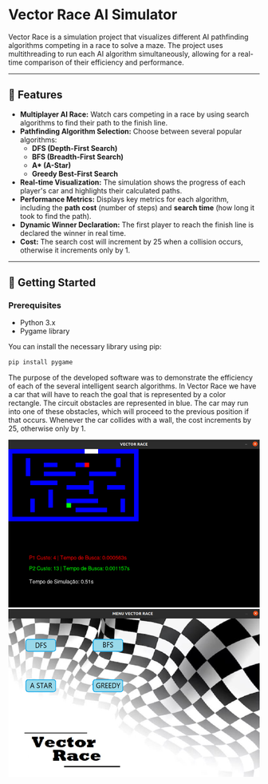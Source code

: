 # Vector Race AI Simulator

Vector Race is a simulation project that visualizes different AI pathfinding algorithms competing in a race to solve a maze. The project uses multithreading to run each AI algorithm simultaneously, allowing for a real-time comparison of their efficiency and performance.

---

## 🏁 Features

* **Multiplayer AI Race:** Watch cars competing in a race by using search algorithms to find their path to the finish line.
* **Pathfinding Algorithm Selection:** Choose between several popular algorithms:
    * **DFS (Depth-First Search)**
    * **BFS (Breadth-First Search)**
    * **A\* (A-Star)**
    * **Greedy Best-First Search**
* **Real-time Visualization:** The simulation shows the progress of each player's car and highlights their calculated paths.
* **Performance Metrics:** Displays key metrics for each algorithm, including the **path cost** (number of steps) and **search time** (how long it took to find the path).
* **Dynamic Winner Declaration:** The first player to reach the finish line is declared the winner in real time.
* **Cost:** The search cost will increment by 25 when a collision occurs, otherwise it increments only by 1.

---

## 🚀 Getting Started

### Prerequisites

* Python 3.x
* Pygame library

You can install the necessary library using pip:

```bash
pip install pygame
```
<p> The purpose of the developed software was to demonstrate the efficiency of each of the several intelligent search algorithms. In Vector Race we have a car that will have to reach the goal that is represented by a color rectangle. The circuit obstacles are represented in blue.
The car may run into one of these obstacles, which will proceed to the previous position if that occurs. Whenever the car collides with a wall, the cost increments by 25, otherwise only by 1.</p>
<img src="race.png"/>
<img src="menu.png"/>


